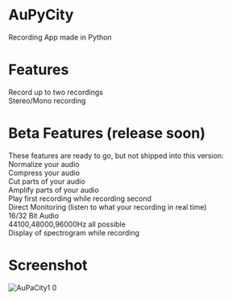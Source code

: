 # AuPyCity
Recording App made in Python

# Features
Record up to two recordings  
Stereo/Mono recording  

# Beta Features (release soon)
These features are ready to go, but not shipped into this version:  
Normalize your audio  
Compress your audio  
Cut parts of your audio  
Amplify parts of your audio  
Play first recording while recording second  
Direct Monitoring (listen to what your recording in real time)  
16/32 Bit Audio  
44100,48000,96000Hz all possible  
Display of spectrogram while recording  

# Screenshot  
![AuPaCity1 0](https://user-images.githubusercontent.com/29439003/131400519-f2d60188-2e02-4c86-9fb3-31cba1c06ea6.png)

